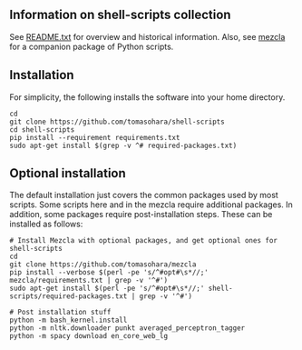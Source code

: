 ## Information on shell-scripts collection

See [README.txt](README.txt) for overview and historical information. Also, see
[mezcla](https://github.com/tomasohara/mezcla) for a companion package of Python
scripts.

## Installation

For simplicity, the following installs the software into your home directory.

```
cd
git clone https://github.com/tomasohara/shell-scripts
cd shell-scripts
pip install --requirement requirements.txt
sudo apt-get install $(grep -v ^# required-packages.txt)
```

## Optional installation

The default installation just covers the common packages used by most scripts. Some scripts here and in the mezcla require additional packages. In addition, some packages require post-installation steps. These can be installed as follows:

```
# Install Mezcla with optional packages, and get optional ones for shell-scripts
cd
git clone https://github.com/tomasohara/mezcla
pip install --verbose $(perl -pe 's/^#opt#\s*//;' mezcla/requirements.txt | grep -v '^#')
sudo apt-get install $(perl -pe 's/^#opt#\s*//;' shell-scripts/required-packages.txt | grep -v '^#')

# Post installation stuff
python -m bash_kernel.install
python -m nltk.downloader punkt averaged_perceptron_tagger
python -m spacy download en_core_web_lg
```
